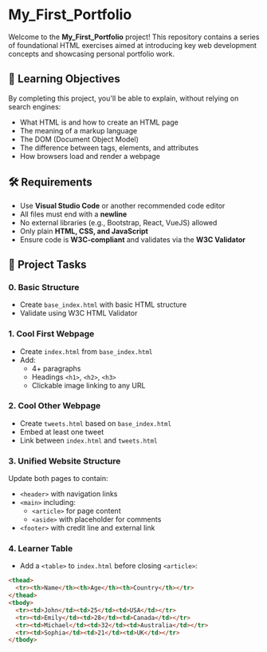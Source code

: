 # My_First_Portfolio

Welcome to the **My_First_Portfolio** project! This repository contains a series of foundational HTML exercises aimed at introducing key web development concepts and showcasing personal portfolio work.

## 🧠 Learning Objectives

By completing this project, you'll be able to explain, without relying on search engines:
- What HTML is and how to create an HTML page
- The meaning of a markup language
- The DOM (Document Object Model)
- The difference between tags, elements, and attributes
- How browsers load and render a webpage

## 🛠 Requirements

- Use **Visual Studio Code** or another recommended code editor
- All files must end with a **newline**
- No external libraries (e.g., Bootstrap, React, VueJS) allowed
- Only plain **HTML, CSS, and JavaScript**
- Ensure code is **W3C-compliant** and validates via the **W3C Validator**

## 🚀 Project Tasks

### 0. Basic Structure
- Create `base_index.html` with basic HTML structure
- Validate using W3C HTML Validator

### 1. Cool First Webpage
- Create `index.html` from `base_index.html`
- Add:
  - 4+ paragraphs
  - Headings `<h1>`, `<h2>`, `<h3>`
  - Clickable image linking to any URL

### 2. Cool Other Webpage
- Create `tweets.html` based on `base_index.html`
- Embed at least one tweet
- Link between `index.html` and `tweets.html`

### 3. Unified Website Structure
Update both pages to contain:
- `<header>` with navigation links
- `<main>` including:
  - `<article>` for page content
  - `<aside>` with placeholder for comments
- `<footer>` with credit line and external link

### 4. Learner Table
- Add a `<table>` to `index.html` before closing `<article>`:
```html
<thead>
  <tr><th>Name</th><th>Age</th><th>Country</th></tr>
</thead>
<tbody>
  <tr><td>John</td><td>25</td><td>USA</td></tr>
  <tr><td>Emily</td><td>28</td><td>Canada</td></tr>
  <tr><td>Michael</td><td>32</td><td>Australia</td></tr>
  <tr><td>Sophia</td><td>21</td><td>UK</td></tr>
</tbody>
